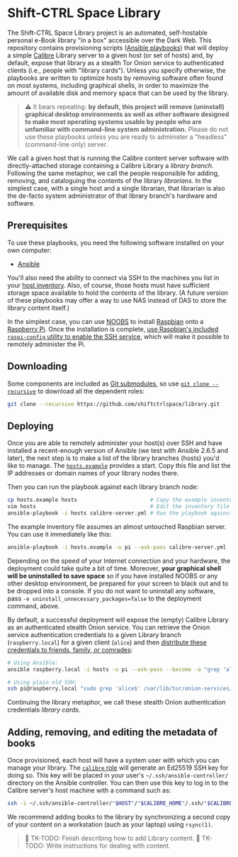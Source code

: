# Shift-CTRL Space Library

The Shift-CTRL Space Library project is an automated, self-hostable personal e-Book library "in a box" accessible over the Dark Web. This repository contains provisioning scripts ([Ansible playbooks](https://docs.ansible.com/ansible/latest/user_guide/playbooks.html)) that will deploy a simple [Calibre](https://calibre-ebook.com/) Library server to a given host (or set of hosts) and, by default, expose that library as a stealth Tor Onion service to authenticated clients (i.e., people with "library cards"). Unless you specify otherwise, the playbooks are written to optimize hosts by removing software often found on most systems, including graphical shells, in order to maximize the amount of available disk and memory space that can be used by the library.

> :warning: It bears repeating: **by default, this project will remove (uninstall) graphical desktop environments as well as other software designed to make most operating systems usable by people who are unfamiliar with command-line system administration.** Please do not use these playbooks unless you are ready to administer a "headless" (command-line only) server.

We call a given host that is running the Calibre content server software with directly-attached storage containing a Calibre Library a *library branch*. Following the same metaphor, we call the people responsible for adding, removing, and cataloguing the contents of the library *librarians*. In the simplest case, with a single host and a single librarian, that librarian is also the de-facto system administrator of that library branch's hardware and software.

## Prerequisites

To use these playbooks, you need the following software installed on your own computer:

* [Ansible](https://ansible.com/)

You'll also need the ability to connect via SSH to the machines you list in your [host inventory](hosts.example). Also, of course, those hosts must have sufficient storage space available to hold the contents of the library. (A future version of these playbooks may offer a way to use NAS instead of DAS to store the library content itself.)

In the simplest case, you can use [NOOBS](https://www.raspberrypi.org/downloads/noobs/) to install [Raspbian](https://www.raspbian.org/) onto a [Raspberry Pi](https://www.raspberrypi.org/). Once the installation is complete, [use Raspbian's included `raspi-config` utility to enable the SSH service](https://www.raspberrypi.org/documentation/remote-access/ssh/), which will make it possible to remotely administer the Pi.

## Downloading

Some components are included as [Git submodules](https://git-scm.com/book/en/Git-Tools-Submodules), so use [`git clone --recursive`](http://explainshell.com/explain?cmd=git+clone+--recursive) to download all the dependent roles:

```sh
git clone --recursive https://github.com/shiftctrlspace/library.git
```

## Deploying

Once you are able to remotely administer your host(s) over SSH and have installed a recent-enough version of Ansible (we test with Ansible 2.6.5 and later), the next step is to make a list of the library branches (hosts) you'd like to manage. The [`hosts.example`](hosts.example) provides a start. Copy this file and list the IP addresses or domain names of your library nodes there.

Then you can run the playbook against each library branch node:

```sh
cp hosts.example hosts                       # Copy the example inventory to get started.
vim hosts                                    # Edit the inventory file to list your library branches.
ansible-playbook -i hosts calibre-server.yml # Run the playbook against your inventory file.
```

The example inventory file assumes an almost untouched Raspbian server. You can use it immediately like this:

```sh
ansible-playbook -i hosts.example -u pi --ask-pass calibre-server.yml
```

Depending on the speed of your Internet connection and your hardware, the deployment could take quite a bit of time. Moreover, **your graphical shell will be uninstalled to save space** so if you have installed NOOBS or any other desktop environment, be prepared for your screen to black out and to be dropped into a console. If you do not want to uninstall any software, pass `-e uninstall_unnecessary_packages=false` to the deployment command, above.

By default, a successful deployment will expose the (empty) Calibre Library as an authenticated stealth Onion service. You can retrieve the Onion service authentication credentials to a given Library branch (`raspberry.local`) for a given client (`alice`) and then [distribute these credentials to friends, family, or comrades](https://github.com/AnarchoTechNYC/meta/wiki/Connecting-to-an-authenticated-Onion-service):

```sh
# Using Ansible:
ansible raspberry.local -i hosts -u pi --ask-pass --become -a "grep 'alice$' /var/lib/tor/onion-services/onion-library/hostname"

# Using plain old SSH:
ssh pi@raspberry.local "sudo grep 'alice$' /var/lib/tor/onion-services/onion-library/hostname"
```

Continuing the library metaphor, we call these stealth Onion authentication credentials *library cards*.

## Adding, removing, and editing the metadata of books

Once provisioned, each host will have a system user with which you can manage your library. The [`calibre` role](roles/calibre/) will generate an Ed25519 SSH key for doing so. This key will be placed in your user's `~/.ssh/ansible-controller/` directory on the Ansible controller. You can then use this key to log in to the Calibre server's host machine with a command such as:

```sh
ssh -i ~/.ssh/ansible-controller/"$HOST"/"$CALIBRE_HOME"/.ssh/"$CALIBRE_USER"_librarian_ed25519 calibre@"$HOST"
```

We recommend adding books to the library by synchronizing a second copy of your content on a workstation (such as your laptop) using `rsync(1)`.

> :construction: TK-TODO: Finish describing how to add Library content.
> :construction: TK-TODO: Write instructions for dealing with content.
